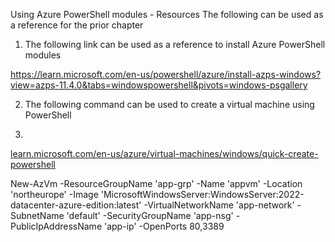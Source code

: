 
Using Azure PowerShell modules - Resources
The following can be used as a reference for the prior chapter

1. The following link can be used as a reference to install Azure PowerShell modules

https://learn.microsoft.com/en-us/powershell/azure/install-azps-windows?view=azps-11.4.0&tabs=windowspowershell&pivots=windows-psgallery

2. The following command can be used to create a virtual machine using PowerShell

3. 
[ learn.microsoft.com/en-us/azure/virtual-machines/windows/quick-create-powershell](https://learn.microsoft.com/en-us/azure/virtual-machines/windows/quick-create-powershell)

New-AzVm -ResourceGroupName 'app-grp' -Name 'appvm' -Location 'northeurope' -Image 'MicrosoftWindowsServer:WindowsServer:2022-datacenter-azure-edition:latest' -VirtualNetworkName 'app-network' -SubnetName 'default' -SecurityGroupName 'app-nsg' -PublicIpAddressName 'app-ip' -OpenPorts 80,3389

